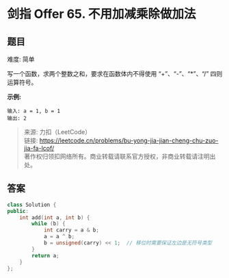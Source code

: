 # 剑指 Offer 65. 不用加减乘除做加法

## 题目

难度: 简单

写一个函数，求两个整数之和，要求在函数体内不得使用 “+”、“-”、“*”、“/” 四则运算符号。

**示例:**

```
输入: a = 1, b = 1
输出: 2
```

> 来源: 力扣（LeetCode）  
> 链接: <https://leetcode.cn/problems/bu-yong-jia-jian-cheng-chu-zuo-jia-fa-lcof/>  
> 著作权归领扣网络所有。商业转载请联系官方授权，非商业转载请注明出处。

## 答案

```c++
class Solution {
public:
    int add(int a, int b) {
        while (b) {
            int carry = a & b;
            a = a ^ b;
            b = unsigned(carry) << 1;  // 移位时需要保证左边是无符号类型
        }
        return a;
    }
};
```
